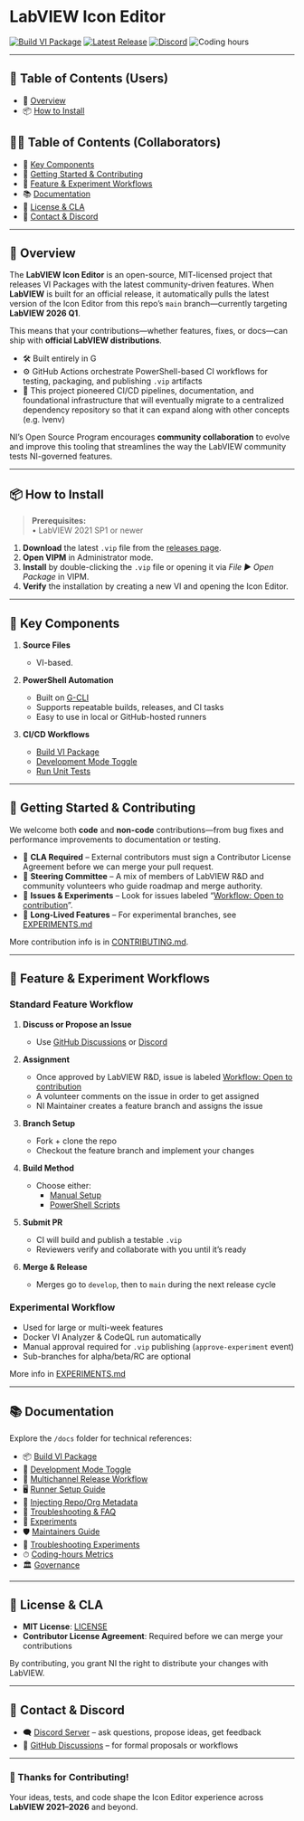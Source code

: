 # LabVIEW Icon Editor

[![Build VI Package](https://github.com/ni/labview-icon-editor/actions/workflows/ci.yml/badge.svg)](https://github.com/ni/labview-icon-editor/actions/workflows/build-vi-package.yml)
[![Latest Release](https://img.shields.io/github/v/release/ni/labview-icon-editor?label=release)](https://github.com/ni/labview-icon-editor/releases/latest)
[![Discord](https://img.shields.io/discord/1319915996789739540?label=chat&logo=discord&style=flat)](https://discord.gg/q4d3ggrFVA)
![Coding hours](https://img.shields.io/endpoint?url=https://raw.githubusercontent.com/ni/labview-icon-editor/metrics/badge.json)


---

## 🧭 Table of Contents (Users)
- 📌 [Overview](#overview)  
- 📦 [How to Install](#how-to-install)

## 🧑‍💻 Table of Contents (Collaborators)  
- 🧩 [Key Components](#key-components)  
- 🚀 [Getting Started & Contributing](#getting-started--contributing)  
- 🌱 [Feature & Experiment Workflows](#feature--experiment-workflows)  
- 📚 [Documentation](#documentation)  
- 📄 [License & CLA](#license--cla)  
- 💬 [Contact & Discord](#contact--discord)

---

## 📌 Overview

The **LabVIEW Icon Editor** is an open-source, MIT-licensed project that releases VI Packages with the latest community-driven features. When **LabVIEW** is built for an official release, it automatically pulls the latest version of the Icon Editor from this repo’s `main` branch—currently targeting **LabVIEW 2026 Q1**.

This means that your contributions—whether features, fixes, or docs—can ship with **official LabVIEW distributions**.

- 🛠 Built entirely in G
- ⚙️ GitHub Actions  orchestrate PowerShell-based CI workflows for testing, packaging, and publishing `.vip` artifacts
- 🔁 This project pioneered CI/CD pipelines, documentation, and foundational infrastructure that will eventually migrate to a centralized dependency repository so that it can expand along with other concepts (e.g. lvenv)

NI’s Open Source Program encourages **community collaboration** to evolve and improve this tooling that streamlines the way the LabVIEW community tests NI-governed features.

---

## 📦 How to Install

> **Prerequisites:**  
> • LabVIEW 2021 SP1 or newer  

1. **Download** the latest `.vip` file from the [releases page](https://github.com/ni/labview-icon-editor/releases/latest).  
2. **Open VIPM** in Administrator mode.
3. **Install** by double-clicking the `.vip` file or opening it via *File ▶ Open Package* in VIPM.
4. **Verify** the installation by creating a new VI and opening the Icon Editor.

---

## 🧩 Key Components

1. **Source Files**  
   - VI-based.

2. **PowerShell Automation**  
   - Built on [G-CLI](https://github.com/G-CLI/G-CLI)  
   - Supports repeatable builds, releases, and CI tasks  
   - Easy to use in local or GitHub-hosted runners

3. **CI/CD Workflows**  
   - [Build VI Package](https://github.com/ni/labview-icon-editor/actions/workflows/build-vi-package.yml) 
   - [Development Mode Toggle](https://github.com/ni/labview-icon-editor/actions/workflows/development-mode-toggle.yml)  
   - [Run Unit Tests](https://github.com/ni/labview-icon-editor/actions/workflows/run-unit-tests.yml)

---

## 🚀 Getting Started & Contributing

We welcome both **code** and **non-code** contributions—from bug fixes and performance improvements to documentation or testing.

- 📑 **CLA Required** – External contributors must sign a Contributor License Agreement before we can merge your pull request.
- 🧭 **Steering Committee** – A mix of members of LabVIEW R&D and community volunteers who guide roadmap and merge authority.
- 🔄 **Issues & Experiments** – Look for issues labeled “[Workflow: Open to contribution](https://github.com/ni/labview-icon-editor/labels/Workflow%3A%20Open%20to%20contribution)”.
- 🧪 **Long-Lived Features** – For experimental branches, see [EXPERIMENTS.md](docs/ci/experiments.md)

More contribution info is in [CONTRIBUTING.md](CONTRIBUTING.md).

---

## 🌱 Feature & Experiment Workflows

### Standard Feature Workflow

1. **Discuss or Propose an Issue**  
   - Use [GitHub Discussions](https://github.com/ni/labview-icon-editor/discussions) or [Discord](https://discord.gg/q4d3ggrFVA)

2. **Assignment**  
   - Once approved by LabVIEW R&D, issue is labeled [Workflow: Open to contribution](https://github.com/ni/labview-icon-editor/labels/Workflow%3A%20Open%20to%20contribution)
   - A volunteer comments on the issue in order to get assigned
   - NI Maintainer creates a feature branch and assigns the issue

3. **Branch Setup**  
   - Fork + clone the repo  
   - Checkout the feature branch and implement your changes

4. **Build Method**  
   - Choose either:
     - [Manual Setup](./docs/manual-instructions.md)  
     - [PowerShell Scripts](./docs/powershell-cli-instructions.md)

5. **Submit PR**  
   - CI will build and publish a testable `.vip`  
   - Reviewers verify and collaborate with you until it’s ready

6. **Merge & Release**  
   - Merges go to `develop`, then to `main` during the next release cycle

### Experimental Workflow

- Used for large or multi-week features
- Docker VI Analyzer & CodeQL run automatically
- Manual approval required for `.vip` publishing (`approve-experiment` event)
- Sub-branches for alpha/beta/RC are optional

More info in [EXPERIMENTS.md](docs/ci/EXPERIMENTS.md)

---

## 📚 Documentation

Explore the `/docs` folder for technical references:

- 📦 [Build VI Package](docs/ci/actions/build-vi-package.md)  
- 🧪 [Development Mode Toggle](docs/ci/actions/development-mode-toggle.md)  
- 🚢 [Multichannel Release Workflow](docs/ci/actions/multichannel-release-workflow.md)  
- 🖥 [Runner Setup Guide](docs/ci/actions/runner-setup-guide.md)  
- 🧬 [Injecting Repo/Org Metadata](docs/actions/injecting-repo-org-to-vi-package.md)  
- 🧯 [Troubleshooting & FAQ](docs/ci/troubleshooting-faq.md)
- 🔬 [Experiments](docs/ci/experiments.md)
- 🛡️ [Maintainers Guide](docs/ci/actions/maintainers-guide.md)
- 🧱 [Troubleshooting Experiments](docs/ci/actions/troubleshooting-experiments.md)
- ⏱ [Coding-hours Metrics](docs/coding-hours.md)
- 🏛️ [Governance](GOVERNANCE.md)

---

## 📄 License & CLA

- **MIT License**: [LICENSE](LICENSE)  
- **Contributor License Agreement**: Required before we can merge your contributions  

By contributing, you grant NI the right to distribute your changes with LabVIEW.

---

## 💬 Contact & Discord

- 🗨 [Discord Server](https://discord.gg/q4d3ggrFVA) – ask questions, propose ideas, get feedback  
- 📂 [GitHub Discussions](https://github.com/ni/labview-icon-editor/discussions) – for formal proposals or workflows  

---

### 🙏 Thanks for Contributing!
Your ideas, tests, and code shape the Icon Editor experience across **LabVIEW 2021–2026** and beyond.
